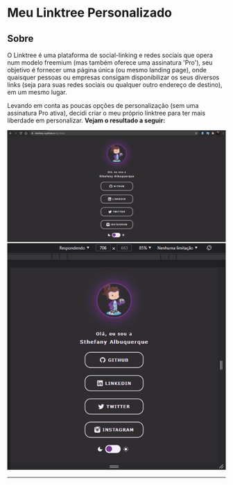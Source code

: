 # Meu Linktree Personalizado

## Sobre

O Linktree é uma plataforma de social-linking e redes sociais que opera num modelo freemium (mas também oferece uma assinatura 'Pro'), seu objetivo é fornecer uma página única (ou mesmo landing page), onde quaisquer pessoas ou empresas consigam disponibilizar os seus diversos links (seja para suas redes sociais ou qualquer outro endereço de destino), em um mesmo lugar.

Levando em conta as poucas opções de personalização (sem uma assinatura Pro ativa), decidi criar o meu próprio linktree para ter mais liberdade em personalizar. **Vejam o resultado a seguir:**

![My Linktree Demo](./assets/img/demo-my-linktree.gif)
![My Linktree Demo Responsive](./assets/img/demo-my-linktree-responsivo.gif)
<hr> 